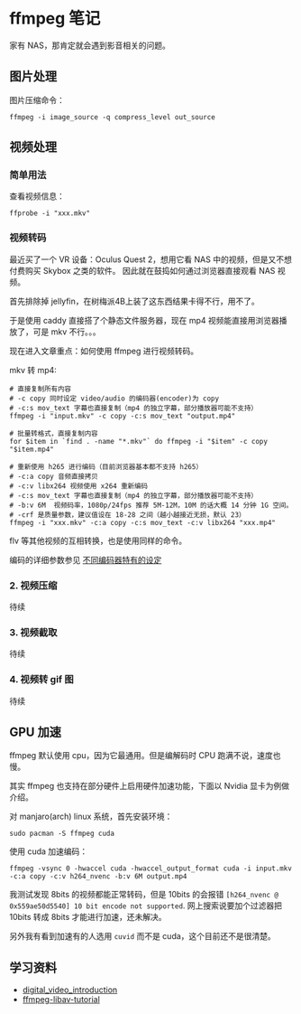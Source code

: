 # ffmpeg 笔记

家有 NAS，那肯定就会遇到影音相关的问题。


## 图片处理

图片压缩命令：

```shell
ffmpeg -i image_source -q compress_level out_source
```

## 视频处理

### 简单用法

查看视频信息：

```shell
ffprobe -i "xxx.mkv"
```

### 视频转码

最近买了一个 VR 设备：Oculus Quest 2，想用它看 NAS 中的视频，但是又不想付费购买 Skybox 之类的软件。
因此就在鼓捣如何通过浏览器直接观看 NAS 视频。

首先排除掉 jellyfin，在树梅派4B上装了这东西结果卡得不行，用不了。

于是使用 caddy 直接搭了个静态文件服务器，现在 mp4 视频能直接用浏览器播放了，可是 mkv 不行。。。

现在进入文章重点：如何使用 ffmpeg 进行视频转码。

mkv 转 mp4:

```shell
# 直接复制所有内容
# -c copy 同时设定 video/audio 的编码器(encoder)为 copy
# -c:s mov_text 字幕也直接复制（mp4 的独立字幕，部分播放器可能不支持）
ffmpeg -i "input.mkv" -c copy -c:s mov_text "output.mp4"

# 批量转格式，直接复制内容
for $item in `find . -name "*.mkv"` do ffmpeg -i "$item" -c copy "$item.mp4"

# 重新使用 h265 进行编码（目前浏览器基本都不支持 h265）
# -c:a copy 音频直接拷贝
# -c:v libx264 视频使用 x264 重新编码
# -c:s mov_text 字幕也直接复制（mp4 的独立字幕，部分播放器可能不支持）
# -b:v 6M  视频码率，1080p/24fps 推荐 5M-12M，10M 的话大概 14 分钟 1G 空间。
# -crf 是质量参数，建议值设在 18-28 之间（越小越接近无损，默认 23）
ffmpeg -i "xxx.mkv" -c:a copy -c:s mov_text -c:v libx264 "xxx.mp4"
```

flv 等其他视频的互相转换，也是使用同样的命令。

编码的详细参数参见 [不同编码器特有的设定](https://gloomy-ghost.gitbooks.io/-ffmpeg/content/08-differente-encoders-special-options.html#%E5%AD%A6%E4%BC%9A%E7%9C%8B%E6%96%87%E6%A1%A3)


### 2. 视频压缩

待续


### 3. 视频截取

待续

### 4. 视频转 gif 图

待续



## GPU 加速

ffmpeg 默认使用 cpu，因为它最通用。但是编解码时 CPU 跑满不说，速度也慢。

其实 ffmpeg 也支持在部分硬件上启用硬件加速功能，下面以 Nvidia 显卡为例做介绍。

对 manjaro(arch) linux 系统，首先安装环境：

```shell
sudo pacman -S ffmpeg cuda
```

使用 cuda 加速编码：

```shell
ffmpeg -vsync 0 -hwaccel cuda -hwaccel_output_format cuda -i input.mkv -c:a copy -c:v h264_nvenc -b:v 6M output.mp4
```

我测试发现 8bits 的视频都能正常转码，但是 10bits 的会报错 `[h264_nvenc @ 0x559ae50d5540] 10 bit encode not supported`.
网上搜索说要加个过滤器把 10bits 转成 8bits 才能进行加速，还未解决。

另外我有看到加速有的人选用 `cuvid` 而不是 cuda，这个目前还不是很清楚。


## 学习资料

- [digital_video_introduction](https://github.com/leandromoreira/digital_video_introduction)
- [ffmpeg-libav-tutorial](https://github.com/leandromoreira/ffmpeg-libav-tutorial)
